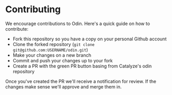 # Contributing

We encourage contributions to Odin. Here's a quick guide on how to contribute:

- Fork this repository so you have a copy on your personal Github account
- Clone the forked repository (`git clone git@github.com:USERNAME/odin.git`)
- Make your changes on a new branch
- Commit and push your changes up to your fork
- Create a PR with the green PR button basing from Catalyze's odin repository

Once you've created the PR we'll receive a notification for review. If the changes make sense we'll approve and merge them in.